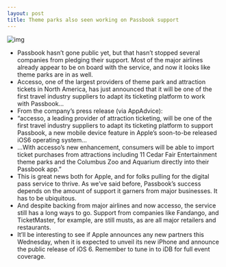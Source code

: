 ```yaml
---
layout: post
title: Theme parks also seen working on Passbook support
---
```

![img](http://media.idownloadblog.com/wp-content/uploads/2012/08/passbook.pngw657.png)
* Passbook hasn’t gone public yet, but that hasn’t stopped several companies from pledging their support. Most of the major airlines already appear to be on board with the service, and now it looks like theme parks are in as well.
* Accesso, one of the largest providers of theme park and attraction tickets in North America, has just announced that it will be one of the first travel industry suppliers to adapt its ticketing platform to work with Passbook…
* From the company’s press release (via AppAdvice):
* “accesso, a leading provider of attraction ticketing, will be one of the first travel industry suppliers to adapt its ticketing platform to support Passbook, a new mobile device feature in Apple’s soon-to-be released iOS6 operating system…
* …With accesso’s new enhancement, consumers will be able to import ticket purchases from attractions including 11 Cedar Fair Entertainment theme parks and the Columbus Zoo and Aquarium directly into their Passbook app.”
* This is great news both for Apple, and for folks pulling for the digital pass service to thrive. As we’ve said before, Passbook’s success depends on the amount of support it garners from major businesses. It has to be ubiquitous.
* And despite backing from major airlines and now accesso, the service still has a long ways to go. Support from companies like Fandango, and TicketMaster, for example, are still musts, as are all major retailers and restaurants.
* It’ll be interesting to see if Apple announces any new partners this Wednesday, when it is expected to unveil its new iPhone and announce the public release of iOS 6. Remember to tune in to iDB for full event coverage.

